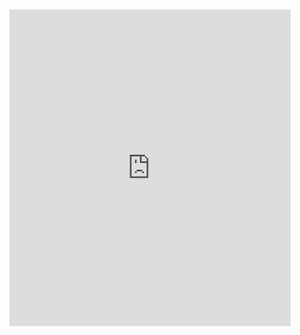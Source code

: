 <br>
<br>

<iframe src="https://docs.google.com/presentation/d/1U6nhgmQKLlx9Xj4vEOtmqabCX2n6Ao8WRVuJkpeYG7A/embed?start=true&loop=true&delayms=10000" frameborder="0" width="100%" height="569" allowfullscreen="true" mozallowfullscreen="true" webkitallowfullscreen="true"></iframe>
